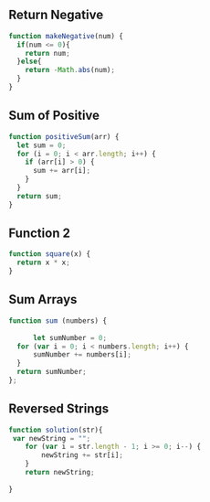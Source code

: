## Return Negative

```js
function makeNegative(num) {
  if(num <= 0){
    return num;
  }else{
    return -Math.abs(num);
  }
}
```

## Sum of Positive

```js
function positiveSum(arr) {
  let sum = 0;
  for (i = 0; i < arr.length; i++) {
    if (arr[i] > 0) {
      sum += arr[i];
    }
  } 
  return sum;
}
```

## Function 2

```js
function square(x) {
  return x * x;
}
```

## Sum Arrays

```js
function sum (numbers) {
    
      let sumNumber = 0;
  for (var i = 0; i < numbers.length; i++) {
      sumNumber += numbers[i];
  } 
  return sumNumber;
};
```

## Reversed Strings

```js
function solution(str){
 var newString = "";
    for (var i = str.length - 1; i >= 0; i--) {
        newString += str[i];
    }
    return newString;
  
}
```
